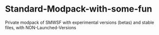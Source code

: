 # Standard-Modpack-with-some-fun
Private modpack of SMWSF with experimental versions (betas) and stable files, with NON-Launched-Versions
